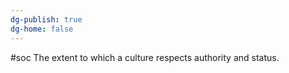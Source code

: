 ```yaml
---
dg-publish: true
dg-home: false
---
```

#soc 
The extent to which a culture respects authority and status.